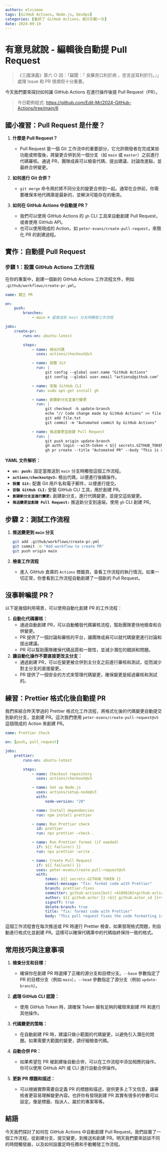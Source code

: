 ```yaml
---
authors: elvismao
tags: [GitHub Actions, Node.js, DevOps]
categories: [看好了 GitHub Actions，我只示範一次]
date: 2024-09-19
---
```


# 有意見就說 - 編輯後自動提 Pull Request

> 《三國演義》第六 ○ 回：「竊聞：『 良藥苦口利於病 ，忠言逆耳利於行。』」處理 Issue 和 PR 很煩但十分重要。

今天我們要來探討如何讓 GitHub Actions 在進行操作後提 Pull Request（PR）。

> 今日範例程式: <https://github.com/Edit-Mr/2024-GitHub-Actions/tree/main/6>

## 國小複習：Pull Request 是什麼？

1. **什麼是 Pull Request？**

    - Pull Request 是一個 Git 工作流中的重要部分，它允許開發者在完成某些功能或修復後，將變更合併到另一個分支（如 `main` 或 `master`）之前進行代碼審核。通過 PR，團隊成員可以檢查代碼、提出建議、討論改進點，並最終合併變更。

2. **如何進行 Git 合併？**

    - `git merge` 命令用於將不同分支的變更合併到一起。通常在合併前，你需要確保本地代碼庫是最新的，並解決可能存在的衝突。

3. **如何在 GitHub Actions 中自動提 PR？**
    - 我們可以使用 GitHub Actions 的 `gh` CLI 工具來自動創建 Pull Request，或者使用 GitHub API。
    - 也可以使用現成的 Action，如 `peter-evans/create-pull-request`，來簡化 PR 的創建過程。

## 實作：自動提 Pull Request

### 步驟 1：設置 GitHub Actions 工作流程

在你的專案中，創建一個新的 GitHub Actions 工作流程文件，例如 `.github/workflows/create-pr.yml`。

```yaml
name: 建立 PR

on:
    push:
        branches:
            - main # 當推送到 main 分支時觸發工作流程

jobs:
    create-pr:
        runs-on: ubuntu-latest

        steps:
            - name: 檢出代碼
              uses: actions/checkout@v3

            - name: 設置 Git
              run: |
                  git config --global user.name "GitHub Actions"
                  git config --global user.email "actions@github.com"

            - name: 安裝 GitHub CLI
              run: sudo apt-get install gh

            - name: 創建新分支並進行變更
              run: |
                  git checkout -b update-branch
                  echo "// Code change made by GitHub Actions" >> file.txt
                  git add file.txt
                  git commit -m "Automated commit by GitHub Actions"

            - name: 推送變更並創建 Pull Request
              run: |
                  git push origin update-branch
                  gh auth login --with-token < ${{ secrets.GITHUB_TOKEN }}
                  gh pr create --title "Automated PR" --body "This is an automated PR created by GitHub Actions" --base main --head update-branch
```

**YAML 文件解析：**

-   **`on: push:`** 設定當推送到 `main` 分支時觸發這個工作流程。
-   **`actions/checkout@v3:`** 檢出代碼，以便進行後續操作。
-   **`設置 Git:`** 配置 Git 用戶名和電子郵件，以便進行提交。
-   **`安裝 GitHub CLI:`** 安裝 GitHub CLI 工具，用於創建 PR。
-   **`創建新分支並進行變更:`** 創建新分支，進行代碼變更，並提交這些變更。
-   **`推送變更並創建 Pull Request:`** 推送新分支到遠端，使用 `gh` CLI 創建 PR。

## 步驟 2：測試工作流程

1. **推送變更到 `main` 分支**

    ```bash
    git add .github/workflows/create-pr.yml
    git commit -m "Add workflow to create PR"
    git push origin main
    ```

2. **檢查工作流程**

    - 進入 GitHub 倉庫的 `Actions` 標籤頁，查看工作流程的執行情況。如果一切正常，你會看到工作流程自動創建了一個新的 Pull Request。

## 沒事幹嘛提 PR？

以下是幾個利用場景，可以使用自動化創建 PR 的工作流程：

1. **自動化代碼審核：**
    - 通過自動創建 PR，可以自動觸發代碼審核流程，幫助團隊更快地檢查和合併變更。
    - PR 提供了一個討論和審核的平台，讓團隊成員可以就代碼變更進行討論和提出建議。
    - PR 可以幫助團隊確保代碼品質和一致性，並減少潛在的錯誤和問題。
2. **讓自動化操作不要直接更改主分支：**
    - 通過創建 PR，可以在變更被合併到主分支之前進行審核和測試，從而減少對主分支的直接變更。
    - PR 提供了一個安全的方式來管理代碼變更，確保變更是經過審核和測試的。

## 練習：Prettier 格式化後自動提 PR

我們來結合昨天學過的 Prettier 格式化工作流程，將格式化後的代碼變更自動提交到新的分支，並創建 PR。這次我們使用 `peter-evans/create-pull-request@v5` 這個現成的 Action 來創建 PR。

```yaml
name: Prettier Check

on: [push, pull_request]

jobs:
    prettier:
        runs-on: ubuntu-latest

        steps:
            - name: Checkout repository
              uses: actions/checkout@v3

            - name: Set up Node.js
              uses: actions/setup-node@v3
              with:
                  node-version: "20"

            - name: Install dependencies
              run: npm install prettier

            - name: Run Prettier check
              id: prettier
              run: npx prettier —check .

            - name: Run Prettier format (if needed)
              if: ${{ failure() }}
              run: npx prettier —write .

            - name: Create Pull Request
              if: ${{ failure() }}
              uses: peter-evans/create-pull-request@v5
              with:
                  token: ${{ secrets.GITHUB_TOKEN }}
                  commit-message: "fix: format code with Prettier"
                  branch: prettier-fixes
                  committer: github-actions[bot] <41898282+github-actions[bot]@users.noreply.github.com>
                  author: ${{ github.actor }} <${{ github.actor_id }}+${{ github.actor }}@users.noreply.github.com>
                  signoff: true
                  delete-branch: true
                  title: "fix: format code with Prettier"
                  body: "This pull request fixes the code formatting issues identified by Prettier."
```

這個工作流程會在每次推送或 PR 時運行 Prettier 檢查，如果發現格式問題，則自動進行格式化並創建 PR。這樣可以確保代碼庫中的代碼始終保持一致的格式。

## 常用技巧與注意事項

1. **檢查分支和目標：**

    - 確保你在創建 PR 時選擇了正確的源分支和目標分支。`--base` 參數指定了 PR 的目標分支（例如 `main`），`--head` 參數指定了源分支（例如 `update-branch`）。

2. **處理 GitHub CLI 認證：**

    - 使用 GitHub Token 時，請確保 Token 擁有足夠的權限來創建 PR 和進行其他操作。

3. **代碼變更的策略：**

    - 在自動創建 PR 時，建議只做小範圍的代碼變更，以避免引入潛在的問題。如果需要大範圍的變更，請仔細檢查代碼。

4. **自動合併 PR：**

    - 如果希望在 PR 被創建後自動合併，可以在工作流程中添加相應的操作。你可以使用 GitHub API 或 CLI 進行自動合併操作。

5. **更新 PR 標題和描述：**
    - 可以根據實際需要自定義 PR 的標題和描述，提供更多上下文信息，讓審核者更容易理解變更內容。也許你有發現創建 PR 其實有很多的參數可以設定。像是標籤、指派人、屬於的專案等等。

## 結語

今天我們探討了如何在 GitHub Actions 中自動創建 Pull Request。我們設置了一個工作流程，從創建分支、提交變更，到推送和創建 PR。明天我們要來談談不同的時間觸發器，以及如何設置定時任務和手動觸發工作流程。
